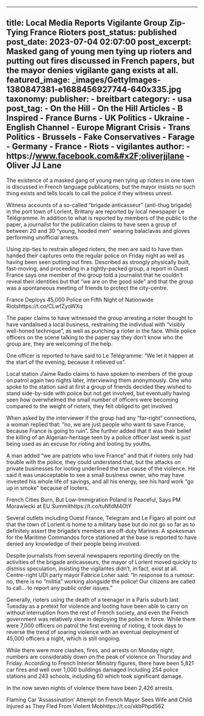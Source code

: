 
---
title: Local Media Reports Vigilante Group Zip-Tying France Rioters 
post_status: published
post_date: 2023-07-04 02:07:00 
post_excerpt: Masked gang of young men tying up rioters and putting out fires discussed in French papers, but the mayor denies vigilante gang exists at all. 
featured_image: _images/GettyImages-1380847381-e1688456927744-640x335.jpg 
taxonomy:
    publisher:
        - breitbart
    category:
        - usa 
    post_tag:
        - On the Hill
        - On the Hill Articles
        - B Inspired
        - France Burns
        - UK Politics
        - Ukraine
        - English Channel
        - Europe Migrant Crisis
        - Trans Politics
        - Brussels
        - Fake Conservatives
        - Farage
        - Germany
        - France
        - Riots
        - vigilantes
    author:
        - https:&#x2F;&#x2F;www.facebook.com&#x2F;oliverjjlane
        - Oliver JJ Lane
---
The existence of a masked gang of young men tying up rioters in one town is discussed in French language publications, but the mayor insists no such thing exists and tells locals to call the police if they witness unrest.

Witness accounts of a so-called “brigade anticasseur” (anti-thug brigade) in the port town of Lorlent, Brittany are reported by local newspaper Le Télégramme. In addition to what is reported by members of the public to the paper, a journalist for the publication claims to have seen a group of between 20 and 30 “young, hooded men” wearing balaclavas and gloves performing unofficial arrests.

Using zip-ties to restrain alleged rioters, the men are said to have then handed their captures onto the regular police on Friday night as well as having been seen putting out fires. Described as strongly physically built, fast-moving, and proceeding in a tightly-packed group, a report in Ouest France says one member of the group told a journalist that he couldn’t reveal their identities but that “we are on the good side” and that the group was a spontaneous meeting of friends to protect the city-centre.

France Deploys 45,000 Police on Fifth Night of Nationwide Riotshttps:&#x2F;&#x2F;t.co&#x2F;CLwfZyoWXq

The paper claims to have witnessed the group arresting a rioter thought to have vandalised a local business, restraining the individual with “visibly well-honed technique”, as well as punching a rioter in the face. While police officers on the scene talking to the paper say they don’t know who the group are, they are welcoming of the help.

One officer is reported to have said to Le Télégramme: “We let it happen at the start of the evening, because it relieved us”.

Local station J’aime Radio claims to have spoken to members of the group on patrol again two nights later, interviewing them anonymously. One who spoke to the station said at first a group of friends decided they wished to stand side-by-side with police but not get involved, but eventually having seen how overwhelmed the small number of officers were becoming compared to the weight of rioters, they felt obliged to get involved.

When asked by the interviewer if the group had any “far-right” connections, a woman replied that: “no, we are just people who want to save France, because France is going to ruin”. She further added that it was their belief the killing of an Algerian-heritage teen by a police officer last week is just being used as an excuse for rioting and looting by youths.

A man added “we are patriots who love France” and that if rioters only had trouble with the police, they could understand that, but the attacks on private businesses for looting underlined the true cause of the violence. He said it was unacceptable to see a small business owner, who may have invested his whole life of savings, and all his energy, see his hard work “go up in smoke” because of looters.

French Cities Burn, But Low-Immigration Poland is Peaceful, Says PM Morawiecki at EU Summithttps:&#x2F;&#x2F;t.co&#x2F;tuNfdM4OtY

Several outlets including Ouest France, Telegram and Le Figaro all point out that the town of Lorlent is home to a military base but do not go so far as to definitely assert the brigade’s members are off-duty Marines. A spokesman for the Maritime Commandos force stationed at the base is reported to have denied any knowledge of their people being involved.

Despite journalists from several newspapers reporting directly on the activities of the brigade anticasseurs, the mayor of Lorlent moved quickly to dismiss speculation, insisting the vigilantes didn’t, in fact, exist at all. Centre-right UDI party mayor Fabrice Loher said: “In response to a rumour: no, there is no “militia” working alongside the police! Our citizens are called to call… to report any public order issues.”

Generally, rioters using the death of a teenager in a Paris suburb last Tuesday as a pretext for violence and looting have been able to carry on without interruption from the rest of French society, and even the French government was relatively slow in deploying the police in force. While there were 7,000 officers on patrol the first evening of rioting, it took days to reverse the trend of soaring violence with an eventual deployment of 45,000 officers a night, which is still ongoing.

While there were more clashes, fires, and arrests on Monday night, numbers are considerably down on the peak of violence on Thursday and Friday. According to French Interior Ministry figures, there have been 5,821 car fires and well over 1,000 buildings damaged including 254 police stations and 243 schools, including 60 which took significant damage.

In the now seven nights of violence there have been 2,426 arrests.

Flaming Car ‘Assassination’ Attempt on French Mayor Sees Wife and Child Injured as They Fled From Violent Mobhttps:&#x2F;&#x2F;t.co&#x2F;xkbPhpd562 